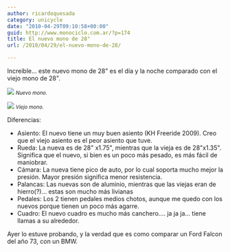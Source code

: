 ```yaml
---
author: ricardoquesada
category: unicycle
date: "2010-04-29T09:10:58+00:00"
guid: http://www.monociclo.com.ar/?p=174
title: El nuevo mono de 28"
url: /2010/04/29/el-nuevo-mono-de-28/

---
```


Increible... este nuevo mono de 28" es el día y la noche comparado con el viejo
mono de 28".

![](/images/el-nuevo-mono-de-28-1.jpg)
<small>*Nuevo mono.*</small>

![](/images/el-nuevo-mono-de-28-2.jpg)
<small>*Viejo mono.*</small>

Diferencias:

- Asiento: El nuevo tiene un muy buen asiento (KH Freeride 2009). Creo que el
  viejo asiento es el peor asiento que tuve.
- Rueda: La nueva es de 28" x1.75", mientras que la vieja es de 28"x1.35".
  Significa que el nuevo, si bien es un poco más pesado, es más fácil de
  maniobrar.
- Cámara: La nueva tiene pico de auto, por lo cual soporta mucho mejor la
  presión. Mayor presión significa menor resistencia.
- Palancas: Las nuevas son de aluminio, mientras que las viejas eran de
  hierro(?)... estas son mucho más livianas
- Pedales: Los 2 tienen pedales medios chotos, aunque me quedo con los nuevos
  porque tienen un poco más agarre.
- Cuadro: El nuevo cuadro es mucho más canchero.... ja ja ja... tiene llamas a
  su alrededor.

Ayer lo estuve probando, y la verdad que es como comparar un Ford Falcon del año
73, con un BMW.
